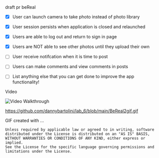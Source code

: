 draft pr beReal

- [x] User can launch camera to take photo instead of photo library
- [x] User session persists when application is closed and relaunched
- [x] Users are able to log out and return to sign in page
- [x] Users are NOT able to see other photos until they upload their own

- [ ] User receive notifcation when it is time to post
- [ ] Users can make comments and view comments in posts	
- [ ] List anything else that you can get done to improve the app functionality!

 Video 


<img src='https://github.com/dannybartolini/lab_6/blob/main/BeReal2gif.gif' title='Video Walkthrough' width='' alt='Video Walkthrough' />

https://github.com/dannybartolini/lab_6/blob/main/BeReal2gif.gif

<!-- Replace this with whatever GIF tool you used! -->
GIF created with ...  
<!-- Recommended tools:
[Kap](https://getkap.co/) for macOS
[ScreenToGif](https://www.screentogif.com/) for Windows
[peek](https://github.com/phw/peek) for Linux. -->


    Unless required by applicable law or agreed to in writing, software
    distributed under the License is distributed on an "AS IS" BASIS,
    WITHOUT WARRANTIES OR CONDITIONS OF ANY KIND, either express or implied.
    See the License for the specific language governing permissions and
    limitations under the License.
